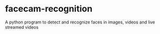 # facecam-recognition
A python program to detect and recognize faces in images, videos and live streamed videos
